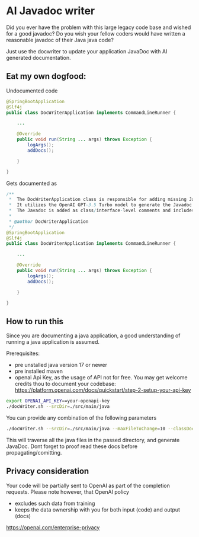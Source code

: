 # AI Javadoc writer

Did you ever have the problem with this large legacy code base and wished for a good javadoc? Do you wish your fellow coders would have written a reasonable javadoc of their Java java code?

Just use the docwriter to update your application JavaDoc with AI generated documentation. 

## Eat my own dogfood:
Undocumented code
```java
@SpringBootApplication
@Slf4j
public class DocWriterApplication implements CommandLineRunner {

    ...

    @Override
    public void run(String ... args) throws Exception {
        logArgs();
		addDocs();

    }

}

```
Gets documented as
```java
/**
 *  The DocWriterApplication class is responsible for adding missing Javadoc to classes and interfaces in Java source code.
 *  It utilizes the OpenAI GPT-3.5 Turbo model to generate the Javadoc based on the provided source code.
 *  The Javadoc is added as class/interface-level comments and includes an author tag with the specified author name.
 *
 * @author DocWriterApplication
 */
@SpringBootApplication
@Slf4j
public class DocWriterApplication implements CommandLineRunner {

    ...

    @Override
    public void run(String ... args) throws Exception {
        logArgs();
		addDocs();

    }

}
```

## How to run this
Since you are documenting a java application, a good understanding of running a java application is assumed. 

Prerequisites:
* pre unstalled java version 17 or newer
* pre installed maven
* openai Api Key, as the usage of API not for free. You may get welcome credits thou to document your codebase: https://platform.openai.com/docs/quickstart/step-2-setup-your-api-key

```bash
export OPENAI_API_KEY==your-openapi-key
./docWriter.sh --srcDir=./src/main/java 
```

You can provide any combination of the following parameters
```bash
./docWriter.sh --srcDir=./src/main/java --maxFileToChange=10 --classDoc=true --publicMethodDoc=false --privateMethodDoc=false --author=yourname

```

This will traverse all the java files in the passed directory, and generate JavaDoc. Dont forget to proof read these docs before propagating/comitting.

## Privacy consideration
Your code will be partially sent to OpenAI as part of the completion requests. Please note however, that OpenAI policy 
* excludes such data from training
* keeps the data ownership with you for both input (code) and output (docs)

https://openai.com/enterprise-privacy



